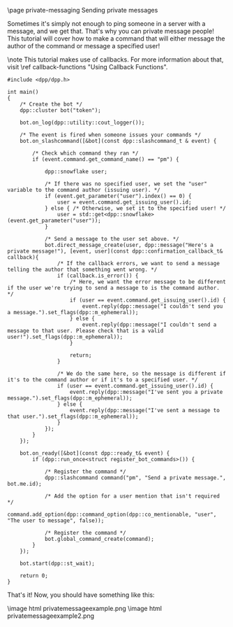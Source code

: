 \page private-messaging Sending private messages

Sometimes it's simply not enough to ping someone in a server with a message, and we get that. That's why you can private message people! This tutorial will cover how to make a command that will either message the author of the command or message a specified user!

\note This tutorial makes use of callbacks. For more information about that, visit \ref callback-functions "Using Callback Functions".

~~~~~~~~~~{.cpp}
#include <dpp/dpp.h>

int main()
{
    /* Create the bot */
    dpp::cluster bot("token");

    bot.on_log(dpp::utility::cout_logger());

    /* The event is fired when someone issues your commands */
    bot.on_slashcommand([&bot](const dpp::slashcommand_t & event) {

        /* Check which command they ran */
        if (event.command.get_command_name() == "pm") {

            dpp::snowflake user;

            /* If there was no specified user, we set the "user" variable to the command author (issuing user). */
            if (event.get_parameter("user").index() == 0) {
                user = event.command.get_issuing_user().id;
            } else { /* Otherwise, we set it to the specified user! */
                user = std::get<dpp::snowflake>(event.get_parameter("user"));
            }

            /* Send a message to the user set above. */
            bot.direct_message_create(user, dpp::message("Here's a private message!"), [event, user](const dpp::confirmation_callback_t& callback){
                /* If the callback errors, we want to send a message telling the author that something went wrong. */
                if (callback.is_error()) {
                    /* Here, we want the error message to be different if the user we're trying to send a message to is the command author. */
                    if (user == event.command.get_issuing_user().id) {
                        event.reply(dpp::message("I couldn't send you a message.").set_flags(dpp::m_ephemeral));
                    } else {
                        event.reply(dpp::message("I couldn't send a message to that user. Please check that is a valid user!").set_flags(dpp::m_ephemeral));
                    }

                    return;
                }

                /* We do the same here, so the message is different if it's to the command author or if it's to a specified user. */
                if (user == event.command.get_issuing_user().id) {
                    event.reply(dpp::message("I've sent you a private message.").set_flags(dpp::m_ephemeral));
                } else {
                    event.reply(dpp::message("I've sent a message to that user.").set_flags(dpp::m_ephemeral));
                }
            });
        }
    });

    bot.on_ready([&bot](const dpp::ready_t& event) {
        if (dpp::run_once<struct register_bot_commands>()) {

            /* Register the command */
            dpp::slashcommand command("pm", "Send a private message.", bot.me.id);

            /* Add the option for a user mention that isn't required */
            command.add_option(dpp::command_option(dpp::co_mentionable, "user", "The user to message", false));

            /* Register the command */
            bot.global_command_create(command);
        }
    });

	bot.start(dpp::st_wait);

	return 0;
}
~~~~~~~~~~

That's it! Now, you should have something like this:

\image html privatemessageexample.png
\image html privatemessageexample2.png
